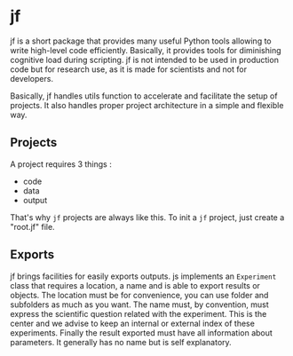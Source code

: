 # jf

jf is a short package that provides many useful Python 
tools allowing to write high-level code efficiently.
Basically, it provides tools for diminishing cognitive 
load during scripting. jf is not intended to be used
in production code but for research use, as it is made 
for scientists and not for developers.


Basically, jf handles utils function to accelerate
and facilitate the setup of projects. It also handles
proper project architecture in a simple and flexible way.


## Projects


A project requires 3 things :
- code
- data
- output

That's why `jf` projects are always like this. 
To init a `jf` project, just create a "root.jf" file.


## Exports

jf brings facilities for easily exports outputs.
js implements an `Experiment` class that requires
a location, a name and is able to export results 
or objects. The location must be for convenience, you can
use folder and subfolders as much as you want. The name
must, by convention, must express the scientific question
related with the experiment. This is the center and we advise
to keep an internal or external index of these experiments.
Finally the result exported must have all information about
parameters. It generally has no name but is self
explanatory.
